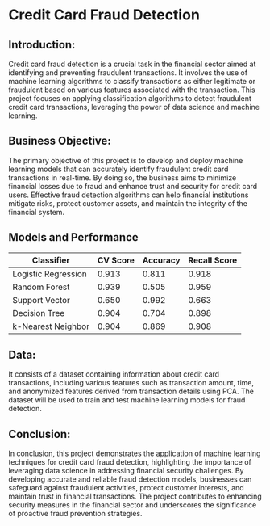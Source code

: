 # Credit Card Fraud Detection 

## Introduction:
Credit card fraud detection is a crucial task in the financial sector aimed at identifying and preventing fraudulent transactions. It involves the use of machine learning algorithms to classify transactions as either legitimate or fraudulent based on various features associated with the transaction. This project focuses on applying classification algorithms to detect fraudulent credit card transactions, leveraging the power of data science and machine learning.

## Business Objective:
The primary objective of this project is to develop and deploy machine learning models that can accurately identify fraudulent credit card transactions in real-time. By doing so, the business aims to minimize financial losses due to fraud and enhance trust and security for credit card users. Effective fraud detection algorithms can help financial institutions mitigate risks, protect customer assets, and maintain the integrity of the financial system.

## Models and Performance

| Classifier          | CV Score | Accuracy | Recall Score |
|---------------------|----------|----------|--------------|
| Logistic Regression | 0.913    | 0.811    | 0.918        |
| Random Forest       | 0.939    | 0.505    | 0.959        |
| Support Vector      | 0.650    | 0.992    | 0.663        |
| Decision Tree       | 0.904    | 0.704    | 0.898        |
| k-Nearest Neighbor  | 0.904    | 0.869    | 0.908        |


## Data:
 It consists of a dataset containing information about credit card transactions, including various features such as transaction amount, time, and anonymized features derived from transaction details using PCA. The dataset will be used to train and test machine learning models for fraud detection.

## Conclusion:
In conclusion, this project demonstrates the application of machine learning techniques for credit card fraud detection, highlighting the importance of leveraging data science in addressing financial security challenges. By developing accurate and reliable fraud detection models, businesses can safeguard against fraudulent activities, protect customer interests, and maintain trust in financial transactions. The project contributes to enhancing security measures in the financial sector and underscores the significance of proactive fraud prevention strategies.
